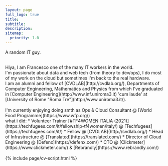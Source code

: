 ```yaml
---
layout: page
full_logo: true
title: 
subtitle: 
description:
sitemap:
  priority: 1.0
---
```

<p id="describe-text">A random IT guy.</p>
<br />
Hiya, I am Francesco one of the many IT workers in the world.
<br />
I'm passionate about data and web tech (from theory to dev/ops), I do most of my work on the cloud but sometimes I'm back to the real hardware.
<br /> 
I am an alumni and fellow of [CVDLAB](http://cvdlab.org/), Departments of Computer Engineering, Mathematics and Physics from which I've 
graduated in [Computer Engineering](http://www.inf.uniroma3.it) 'cum laude' at [University of Rome "Roma Tre"](http://www.uniroma3.it/).
<br />
<br />
I'm currently enjoying doing smth as Ops &amp; Cloud Consultant @ [World Food Programme](https://www.wfp.org/) <br />
what i did:
* Volunteer Trainer [#TF4WOMEN ITALIA (2021)](https://techfugees.com/it/fellowship-tf4women/italy/) @ [Techfugees](https://techfugees.com/it/)
* Fellow @ [CVDLAB](http://cvdlab.org/)
* Head of Infrastructure @ [Translated](https://translated.com/)
* Director of Cloud Engineering @ [Defenx](https://defenx.com/)
* CTO @ [Clickmeter](https://www.clickmeter.com/) & [Rebrandly](https://www.rebrandly.com/)
<br />
<div id="worktext"></div>
<br />
{% include page/cv-script.html %}
